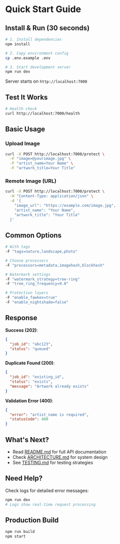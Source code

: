 # Quick Start Guide

## Install & Run (30 seconds)

```bash
# 1. Install dependencies
npm install

# 2. Copy environment config
cp .env.example .env

# 3. Start development server
npm run dev
```

Server starts on `http://localhost:7000`

## Test It Works

```bash
# Health check
curl http://localhost:7000/health
```

## Basic Usage

### Upload Image

```bash
curl -X POST http://localhost:7000/protect \
  -F "image=@yourimage.jpg" \
  -F "artist_name=Your Name" \
  -F "artwork_title=Your Title"
```

### Remote Image (URL)

```bash
curl -X POST http://localhost:7000/protect \
  -H "Content-Type: application/json" \
  -d '{
    "image_url": "https://example.com/image.jpg",
    "artist_name": "Your Name",
    "artwork_title": "Your Title"
  }'
```

## Common Options

```bash
# With tags
-F "tags=nature,landscape,photo"

# Choose processors
-F "processors=metadata,imagehash,blockhash"

# Watermark settings
-F "watermark_strategy=tree-ring"
-F "tree_ring_frequency=9.0"

# Protection layers
-F "enable_fawkes=true"
-F "enable_nightshade=false"
```

## Response

**Success (202)**:
```json
{
  "job_id": "abc123",
  "status": "queued"
}
```

**Duplicate Found (200)**:
```json
{
  "job_id": "existing_id",
  "status": "exists",
  "message": "Artwork already exists"
}
```

**Validation Error (400)**:
```json
{
  "error": "artist_name is required",
  "statusCode": 400
}
```

## What's Next?

- Read [README.md](README.md) for full API documentation
- Check [ARCHITECTURE.md](ARCHITECTURE.md) for system design
- See [TESTING.md](TESTING.md) for testing strategies

## Need Help?

Check logs for detailed error messages:
```bash
npm run dev
# Logs show real-time request processing
```

## Production Build

```bash
npm run build
npm start
```
